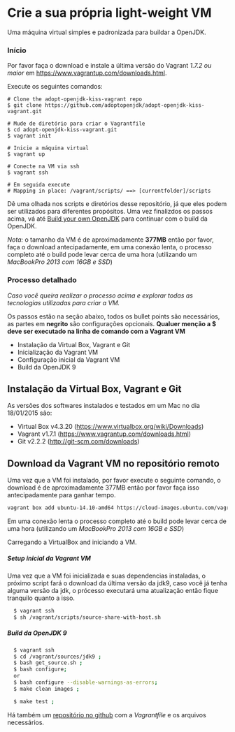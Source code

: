 # Crie a sua própria light-weight VM

Uma máquina virtual simples e padronizada para buildar a OpenJDK.


### Início

Por favor faça o download e instale a última versão do Vagrant *1.7.2 ou maior* em https://www.vagrantup.com/downloads.html.

Execute os seguintes comandos:

```
# Clone the adopt-openjdk-kiss-vagrant repo
$ git clone https://github.com/adoptopenjdk/adopt-openjdk-kiss-vagrant.git

# Mude de diretório para criar o Vagrantfile
$ cd adopt-openjdk-kiss-vagrant.git
$ vagrant init

# Inicie a máquina virtual
$ vagrant up

# Conecte na VM via ssh
$ vagrant ssh

# Em seguida execute
# Mapping in place: /vagrant/scripts/ ==> [currentfolder]/scripts
```

Dê uma olhada nos scripts e diretórios desse repositório, já que eles podem ser utilizados para diferentes propósitos. Uma vez finalizdos os passos acima, vá até [Build your own OpenJDK](../binaries/build_your_own_openjdk.md) para continuar com o build da OpenJDK.

*Nota:* o tamanho da VM é de aproximadamente **377MB** então por favor, faça o download antecipadamente, em uma conexão lenta, o processo completo até o build pode levar cerca de uma hora (utilizando um *MacBookPro 2013 com 16GB e SSD*)


### Processo detalhado

*Caso você queira realizar o processo acima e explorar todas as tecnologias utilizadas para criar a VM.*

Os passos estão na seção abaixo, todos os bullet points são necessários, as partes em **negrito** são configurações opcionais. 
**Qualuer menção a $ deve ser executado na linha de comando com a Vagrant VM**

  - Instalação da Virtual Box, Vagrant e Git
  - Inicialização da Vagrant VM
  - Configuração inicial da Vagrant VM
  - Build da OpenJDK 9

## Instalação da Virtual Box, Vagrant e Git
As versões dos softwares instalados e testados em um Mac no dia 18/01/2015 são:
  - Virtual Box v4.3.20 (https://www.virtualbox.org/wiki/Downloads)
  - Vagrant v1.7.1 (https://www.vagrantup.com/downloads.html)
  - Git v2.2.2 (http://git-scm.com/downloads)

## Download da Vagrant VM no repositório remoto
Uma vez que a VM foi instalado, por favor execute o seguinte comando, o download é de aproximadamente 377MB então por favor faça isso antecipadamente para ganhar tempo.

```bash
vagrant box add ubuntu-14.10-amd64 https://cloud-images.ubuntu.com/vagrant/utopic/current/utopic-server-cloudimg-amd64-vagrant-disk1.box; [dead-link]
```

Em uma conexão lenta o processo completo até o build pode levar cerca de uma hora (utilizando um *MacBookPro 2013 com 16GB e SSD*)

Carregando a VirtualBox  and iniciando a VM.

##### Setup inicial da Vagrant VM
Uma vez que a VM foi inicializada e suas dependencias instaladas, o próximo script fará o download da última versão da jdk9, caso você já tenha alguma versão da jdk, o prócesso executará uma atualização então fique tranquilo quanto a isso.

```bash
  $ vagrant ssh
  $ sh /vagrant/scripts/source-share-with-host.sh
```

##### Build da OpenJDK 9

```bash
  $ vagrant ssh
  $ cd /vagrant/sources/jdk9 ;
  $ bash get_source.sh ;
  $ bash configure;
  or 
  $ bash configure --disable-warnings-as-errors;
  $ make clean images ;
```  
```bash
  $ make test ;
```
Há também um [repositório no github](https://github.com/adoptopenjdk/adopt-openjdk-kiss-vagrant) com a *Vagrantfile* e os arquivos necessários.